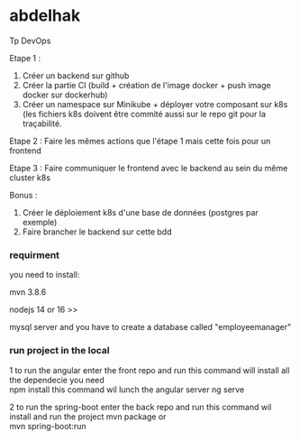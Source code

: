# abdelhak

Tp DevOps  

Etape 1 :
1. Créer un backend sur github
2. Créer la partie CI (build + création de l'image docker + push image docker sur dockerhub)
3. Créer un namespace sur Minikube + déployer votre composant sur k8s (les fichiers k8s doivent être commité aussi sur le repo git pour la traçabilité.

Etape 2 : 
Faire les mêmes actions que l'étape 1 mais cette fois pour un frontend

Etape 3 : 
Faire communiquer le frontend avec le backend au sein du même cluster k8s

Bonus : 
1. Créer le déploiement k8s d'une base de données (postgres par exemple)
2. Faire brancher le backend sur cette bdd

###  requirment 

you need to install:

mvn 3.8.6

nodejs 14 or 16 >>

mysql server and you have to create a database called "employeemanager"


###  run project in the local

1 to run the angular enter the front repo  and run 
	this command will install all the dependecie you need	
		npm install
	this command wil lunch the angular server
		ng serve

2 to run the spring-boot enter the back repo and run
	this command wil install and run the project 
		mvn package 
	or  
		mvn spring-boot:run
	


 

